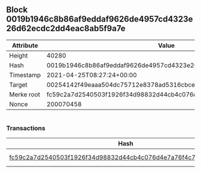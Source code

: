 ## Block 0019b1946c8b86af9eddaf9626de4957cd4323e26d62ecdc2dd4eac8ab5f9a7e

Attribute | Value
--- | ---
Height | 40280
Hash | 0019b1946c8b86af9eddaf9626de4957cd4323e26d62ecdc2dd4eac8ab5f9a7e
Timestamp | 2021-04-25T08:27:24+00:00
Target | 00254142f49eaaa504dc75712e8378ad5316cbcead634704b3734b6271167cc4
Merke root | fc59c2a7d2540503f1926f34d98832d44cb4c076d4e7a76f4c7a367b3cfe74e4
Nonce | 200070458

```

```

### Transactions

Hash | Amount
--- | ---
[fc59c2a7d2540503f1926f34d98832d44cb4c076d4e7a76f4c7a367b3cfe74e4](fc59c2a7d2540503f1926f34d98832d44cb4c076d4e7a76f4c7a367b3cfe74e4.md) | 10.00000000 SKEPTI 
